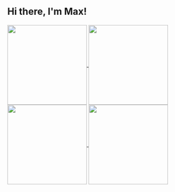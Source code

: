 ## Hi there, I'm Max!

<!--
**cynex0/cynex0** is a ✨ _special_ ✨ repository because its `README.md` (this file) appears on your GitHub profile.

Here are some ideas to get you started:

- 🔭 I’m currently working on ...
- 🌱 I’m currently learning ...
- 👯 I’m looking to collaborate on ...
- 🤔 I’m looking for help with ...
- 💬 Ask me about ...
- 📫 How to reach me: ...
- 😄 Pronouns: ...
- ⚡ Fun fact: ...
-->

<a href="https://github.com/cynex0?tab=repositories#responsive-card-theme#gh-dark-mode-only">
  <img height=180 align="center" src="https://github-readme-stats-lyart-chi.vercel.app/api?username=cynex0&custom_title=My%20GitHub%20Stats&hide=stars&include_all_commits=true&theme=dark#gh-dark-mode-only">
</a>

<a href="https://github.com/cynex0?tab=repositories#responsive-card-theme#gh-dark-mode-only">
  <img height=180 align="center" src="https://github-readme-stats-lyart-chi.vercel.app/api/top-langs?username=cynex0&layout=compact&theme=dark#gh-dark-mode-only">
</a>

<a href="https://github.com/cynex0?tab=repositories#responsive-card-theme#gh-light-mode-only">
  <img height=180 align="center" src="https://github-readme-stats-lyart-chi.vercel.app/api?username=cynex0&custom_title=My%20GitHub%20Stats&hide=stars&include_all_commits=true&theme=defaultk#gh-light-mode-only">
</a>

<a href="https://github.com/cynex0?tab=repositories#responsive-card-theme#gh-light-mode-only">
  <img height=180 align="center" src="https://github-readme-stats-lyart-chi.vercel.app/api/top-langs?username=cynex0&layout=compact&theme=default#gh-light-mode-only">
</a>
